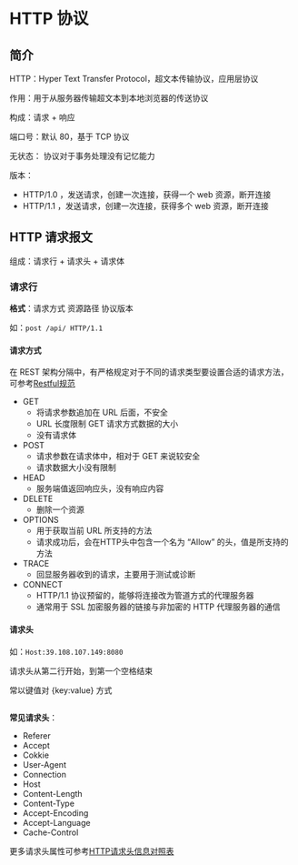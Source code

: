 # HTTP 协议

## 简介

HTTP：Hyper Text Transfer Protocol，超文本传输协议，应用层协议

作用：用于从服务器传输超文本到本地浏览器的传送协议

构成：请求 + 响应

端口号：默认 80，基于 TCP 协议

无状态： 协议对于事务处理没有记忆能力 

版本：

+ HTTP/1.0 ，发送请求，创建一次连接，获得一个 web 资源，断开连接
+ HTTP/1.1 ，发送请求，创建一次连接，获得多个 web 资源，断开连接

## HTTP 请求报文

组成：请求行 + 请求头 + 请求体



### 请求行

**格式**：请求方式 资源路径 协议版本

如：`post /api/ HTTP/1.1`

#### 请求方式

在 REST 架构分隔中，有严格规定对于不同的请求类型要设置合适的请求方法，可参考[Restful规范](/test/interface-test/Restful规范/)

+ GET
  + 将请求参数追加在 URL 后面，不安全
  + URL 长度限制 GET 请求方式数据的大小
  + 没有请求体
+ POST
  + 请求参数在请求体中，相对于 GET 来说较安全
  + 请求数据大小没有限制
+ HEAD
  + 服务端值返回响应头，没有响应内容
+ DELETE
  + 删除一个资源
+ OPTIONS
  + 用于获取当前 URL 所支持的方法
  + 请求成功后，会在HTTP头中包含一个名为 “Allow” 的头，值是所支持的方法 
+ TRACE
  + 回显服务器收到的请求，主要用于测试或诊断
+ CONNECT
  +  HTTP/1.1 协议预留的，能够将连接改为管道方式的代理服务器 
  +  通常用于 SSL 加密服务器的链接与非加密的 HTTP 代理服务器的通信 

#### 请求头

如：`Host:39.108.107.149:8080`

请求头从第二行开始，到第一个空格结束

常以键值对 {key:value} 方式

```

```

**常见请求头**：

+ Referer
+ Accept
+  Cokkie
+  User-Agent
+  Connection
+  Host
+  Content-Length
+  Content-Type
+  Accept-Encoding
+  Accept-Language
+  Cache-Control

更多请求头属性可参考[HTTP请求头信息对照表](http://tools.jb51.net/table/http_header)

